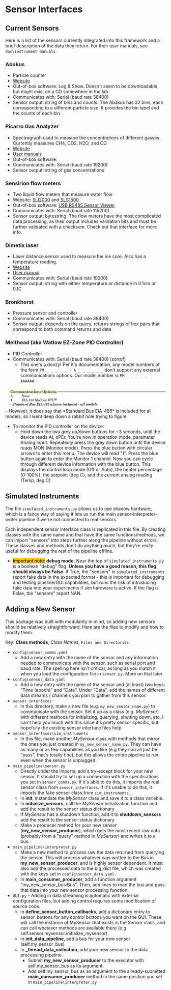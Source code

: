 # Sensor Interfaces

## Current Sensors
Here is a list of the sensors currently integrated into this framework and a brief description of the data they return. For their user manuals, see `doc\instrument manuals`.

### Abakus
- Particle counter
- [Website](https://www.fa-klotz.de/particlecounters/liquids/products-particle-counter-liquids/11-particle-counter-liquids-abakus-mobil-touch.php)
- Out-of-box software: Log & Show. Doesn't seem to be downloadable, but might exist on a CD somewhere in the lab
- Communicates with: Serial (baud rate 38400)
- Sensor output: string of *bins* and *counts*. The Abakus has 32 bins, each corresponding to a different particle size. It provides the bin label and the counts of each bin.

### Picarro Gas Analyzer
- Spectrograph used to measure the concentrations of different gasses. Currently measures CH4, CO2, H2O, and CO
- [Website](https://www.picarro.com/environmental/products/g2401_gas_concentration_analyzer)
- [User manuals](../doc/instrument-manuals/Picarro/)
- Out-of-box software:
- Communicates with: Serial (baud rate 19200)
- Sensor output: string of gas concentrations

### Sensirion flow meters
- Two liquid flow meters that measure water flow
- Website: [SLI2000](https://sensirion.com/products/catalog/SLI-2000) and [SLS1500](https://sensirion.com/products/catalog/SLS-1500)
- Out-of-box software: [USB RS485 Sensor Viewer](https://sensirion.com/products/downloads?category=7&topic=5)
- Communicates with: Serial (baud rate 115200)
- Sensor output: bytestring. The flow meters have the most complicated data processing, as their output includes validation bits and must be further validated with a checksum. Check out that interface for more info.

### Dimetix laser
- Laser distance sensor used to measure the ice core. Also has a temperature reading.
- [Website](https://dimetix.com/en/?product=d-series)
- [User manual](../doc/instrument-manuals/LaserDistance_TechnicalReferenceManual_DSeries_V114-1.pdf)
- Communicates with: Serial (baud rate 19200)
- Sensor output: string with either temperature or distance in 0.1cm or 0.1C

### Bronkhorst
- Pressure sensor and controller
- Communicates with: Serial (baud rate 38400)
- Sensor output: depends on the query, returns strings of hex pairs that correspond to both command returns and data

### Melthead (aka Watlow EZ-Zone PID Controller)
- PID Controller
- Communicates with: Serial (baud rate 38400) (sortof)
    - This one's a doozy! Per it's documentation, any model numbers of the form `PM _ _ _ _ _ - A _ _ _ _ _ _` don't support any external communications options. Our model number is `PM _ _ _ _ _ - AAAAAA`.
<img src="../doc/imgs/watlow-manual-comms-options.png">
    - However, it does say that *Standard Bus EIA-485* is included for all models, so I went deep down a rabbit hole trying to figure 

- To monitor the PID controller on the device:
    - Hold down the two grey up/down buttons for ~3 seconds, until the device reads AI, oPEr. You're now in operation mode, parameter Analog Input. Repeatedly press the grey down button until the device reads MON (Monitor mode). Press the blue button with circular arrows to enter this menu. The device will read "1". Press the blue button again to enter the Monitor 1 channel. Now you can cycle through different device information with the blue button. This displays the control loop mode (Off or Auto), the heater percentage (0-100%), the setpoint (deg C), and the current analog reading (Temp, deg C)
    
## Simulated Instruments
The file `simulated_instruments.py` allows us to use shadow hardware, which is a fancy way of saying it lets us run the main sensor-interpreter-writer pipeline if we're not connected to real sensors. 

Each independent sensor interface class is replicated in this file. By creating classes with the same name and that have the same functions/methods, we can import "sensors" into steps further along the pipeline without errors. These classes and methods don't do anything much, but they're really useful for debugging the rest of the pipeline offline.

<style>
    .highlight {
        color: black;
        background-color: #FFC107;
    }
</style>

- <span class="highlight">Important note:</span> **debug mode.** Near the top of `simulated_instruments.py` is a boolean "debug" flag. **Unless you have a good reason, this flag should always be False**. If True, the "sensors" in `simulated_instruments` report fake data in the expected format - this is important for debugging and testing pipeline/GUI capabilities, but runs the risk of introducing fake data into your experiments if sim hardware is active. If the flag is False, the "sensors" report NAN.


## Adding a New Sensor
This package was built with modularity in mind, so adding new sensors should be relatively straightforward. Here are the files to modify and how to modify them.

Key: **Class methods**, *Class Names*, `Files and Directories`


- `config\sensor_comms.yaml` 
    - Add a new entry with the name of the sensor and any information needed to communicate with the sensor, such as serial port and baud rate. The spelling here isn't critical, as long as you match it when you load the configuration file in `sensor.py`. More on that later
- `config\sensor_data.yaml`
    - Add a new entry with the name of the sensor and (at least) two keys: "Time (epoch)" and "Data". Under "Data", add the names of different data streams / channels you plan to gather from this sensor.
- `sensor_interfaces`
    - In this directory, make a new file (e.g. `my_new_sensor_name.py`) to communicate with the sensor. Set it up as a class (e.g. *MySensor*) with different methods for initializing, querying, shutting down, etc. I can't help you much with this since it's pretty sensor specific, but hopefully the existing sensor interface files help.
- `sensor_interfaces\sim_instruments`
    - In this file, make another *MySensor* class with methods that mirror the ones you just created in `my_new_sensor_name.py`. They can have as many or as few capabilities as you like (e.g they can all just be "pass", that's totally fine), but this allows the entire pipeline to run even when the sensor is unplugged.
- `main_pipeline\sensor.py`
    - Directly under the imports, add a try-except block for your new sensor. It should try to set up a connection with the specifications you set in `sensor_comms.py`. If it's able to do this, it imports the real sensor class from `sensor_interfaces`. If it's unable to do this, it imports the fake sensor class from `sim_instruments`.
    - In **init**, instantiate the *MySensor* class and save it to a class variable.
    - In **initialize_sensors**, call the *MySensor* initialization function and add the result to the sensor status dictionary
    - If *MySensor* has a shutdown function, add it to **shutdown_sensors** add the result to the sensor status dictionary
    - Make a producer method for your new sensor (**my_new_sensor_producer**), which gets the most recent raw data (probably from a "query" method in *MySensor*) and writes it to a bus.
- `main_pipeline\interpreter.py`
    - Make a new method to process raw the data returned from querying the sensor. This will process whatever was written to the Bus in **my_new_sensor_producer**, and is highly sensor dependent. It must also add the processed data to the big_dict file, which was created with the keys set in `config\sensor_data.yaml`.
    - In **main_consumer_producer**, add a function argument "my_new_sensor_bus:Bus". Then, add lines to read the bus and pass that data into your new sensor processing function.
- `GUI.py` - Adding in data streaming is automatic with external configuration files, but adding control requires some modification of source code.
    - In **define_sensor_button_callbacks**, add a dictionary entry to sensor_buttons for any control buttons you want on the GUI. These will call the instance of MySensor that exists in the *Sensor* class, and can call whatever methods are available there (e.g self.sensor.mysensor.initialize_mysensor).
    - In **init_data_pipeline**, add a bus for your new sensor (self.my_sensor_bus)
    - In **_thread_data_collection**, add your new sensor to the data processing pipeline. 
        - Submit **my_new_sensor_producer** to the executor with self.my_sensor_bus as its argument. 
        - Add self.my_sensor_bus as an argument to the already-submitted **main_consumer_producer** method in the same position you set in `main_pipeline\interpreter.py`
